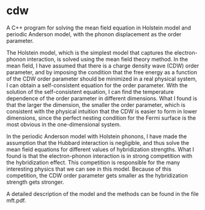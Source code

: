 # cdw
A C++ program for solving the mean field equation in Holstein model and periodic Anderson model, with the phonon displacement as the order parameter. 

The Holstein model, which is the simplest model that captures the electron-phonon interaction, is solved using the mean field theory 
method. In the mean field, I have assumed that there is a charge density wave (CDW) order parameter, and 
by imposing the condition that the free energy as a function of the CDW order parameter should be minimized in a real physical system, 
I can obtain a self-consistent equation for the order parameter. With the solution of the self-consistent equation, 
I can find the temperature dependence of the order parameter in different dimensions. What I found is that the larger the dimension, 
the smaller the order parameter, which is consistent with the physical intuition that the CDW is easier to form in lower dimensions, since the perfect nesting condition for the Fermi surface is the most obvious in the one-dimensional system. 

In the periodic  Anderson model with Holstein phonons, I have made the assumption that the Hubbard interaction is negligible, and thus solve the mean field equations for different values of hybridization strengths. What I found is that the electron-phonon interaction is in strong competition with the hybridization effect. This competition is responsible for the many interesting physics that we can see in this model. Because of this competition, the CDW order parameter gets smaller as the hybridization strength gets stronger. 

A detailed description of the model and the methods can be found in the file mft.pdf. 

